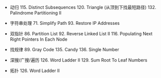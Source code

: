 - 动归
  115. Distinct Subsequences
  120. Triangle (从顶到下找最短路径)
  132. Palindrome Partitioning II

- 字符串处理
  71. Simplify Path
  93. Restore IP Addresses

- 双指针
  86. Partition List
  92. Reverse Linked List II
  116. Populating Next Right Pointers In Each Node

- 找规律
  89. Gray Code
  135. Candy
  136. Single Number
  
- 深搜/广搜/遍历
  126. Word Ladder II
  129. Sum Root To Leaf Numbers
  
- 拓扑
  126. Word Ladder II